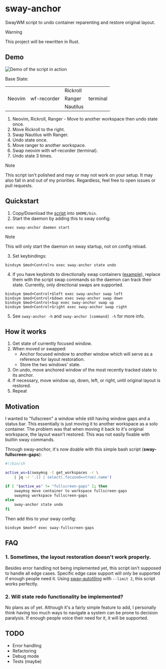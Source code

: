 sway-anchor
===========

SwayWM script to undo container reparenting and restore original layout.

> [!WARNING]
> This project will be rewritten in Rust.

Demo
----

![Demo of the script in action](https://github.com/jnzigg/sway-anchor/blob/main/assets/demo.gif)

Base State:

|         |             |          |          |
|-------- | ----------- | -------- | -------- |
|         |             | Rickroll |          |
| Neovim  | wf-recorder | Ranger   | terminal |
|         |             | Nautilus |          |

1. Neovim, Rickroll, Ranger - Move to another workspace then undo state once.
2. Move Rickroll to the right.
3. Swap Nautilus with Ranger.
4. Undo state once.
5. Move ranger to another workspace.
6. Swap neovim with wf-recorder (terminal).
7. Undo state 3 times.

> [!NOTE]
> This script isn't polished and may or may not work on your setup. It may also fall in and out of my priorities.
> Regardless, feel free to open issues or pull requests.

Quickstart
------------

1. Copy/Download the [script][script] into `$HOME/bin`.
2. Start the daemon by adding this to sway config:

```
exec sway-anchor daemon start
```
> [!NOTE]
> This will only start the daemon on sway startup, not on config reload.

3. Set keybindings:

```
bindsym $mod+Control+u exec sway-anchor state undo
```

4. If you have keybinds to directionally swap containers ([example][swap-keybinds]), replace them with the script swap commands so the daemon can track their state. Currently, only directional swaps are supported.
```
bindsym $mod+Control+$left exec sway-anchor swap left
bindsym $mod+Control+$down exec sway-anchor swap down
bindsym $mod+Control+$up exec sway-anchor swap up
bindsym $mod+Control+$right exec sway-anchor swap right
```
5. See `sway-anchor -h` and `sway-anchor [command] -h` for more info.

How it works
------------
1. Get state of currently focused window.
2. When moved or swapped:
     - Anchor focused window to another window which will serve as a reference for layout restoration.
     - Store the two windows' state.
3. On undo, move anchored window of the most recently tracked state to its anchor.
4. If necessary, move window up, down, left, or right, until original layout is restored.
5. Repeat

Motivation
-----------
I wanted to "fullscreen" a window while still having window gaps and a status bar. This essentially is just moving it to another workspace as a solo container. The problem was that when moving it back to it's original workspace, the layout wasn't restored. This was not easily fixable with builtin sway commands.

Through sway-anchor, it's now doable with this simple bash script (**sway-fullscreen-gaps**):
```sh
#!/bin/sh

active_ws=$(swaymsg -t get_workspaces -r \
    | jq -r '.[] | select(.focused==true).name')

if [ "$active_ws" != "fullscreen-gaps" ]; then
    swaymsg move container to workspace fullscreen-gaps
    swaymsg workspace fullscreen-gaps
else
    sway-anchor state undo
fi
```

Then add this to your sway config:
```
bindsym $mod+f exec sway-fullscreen-gaps
```


FAQ
---
### 1. Sometimes, the layout restoration doesn't work properly.
Besides error handling not being implemented yet, this script isn't supposed to handle all edge cases. Specific edge case
support will only be supported if enough people need it. Using [sway-autotiling][sway-autotiling] with `--limit 2`, this
script works perfectly.

### 2. Will state redo functionality be implemented?
No plans as of yet. Although it's a fairly simple feature to add, I personally think having too much ways to navigate a system can be prone
to decision paralysis. If enough people voice their need for it, it will be supported.

TODO
----
- Error handling
- Refactoring
- Debug mode
- Tests (maybe)


[script]: https://github.com/jnzigg/sway-anchor/blob/main/sway-anchor
[swap-keybinds]: https://www.reddit.com/r/swaywm/comments/mmhvyf/swap_mode/
[sway-autotiling]: https://github.com/nwg-piotr/autotiling
